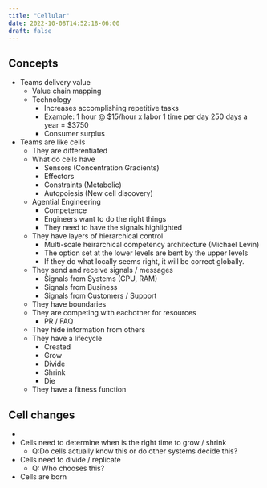 ```yaml
---
title: "Cellular"
date: 2022-10-08T14:52:18-06:00
draft: false
---
```


## Concepts

- Teams delivery value
  - Value chain mapping
  - Technology
    - Increases accomplishing repetitive tasks
    - Example: 1 hour @ $15/hour x labor 1 time per day 250 days a year = $3750
    - Consumer surplus
- Teams are like cells
  - They are differentiated
  - What do cells have
    - Sensors (Concentration Gradients)
    - Effectors
    - Constraints (Metabolic)
    - Autopoiesis (New cell discovery)
  - Agential Engineering
    - Competence
    - Engineers want to do the right things
    - They need to have the signals highlighted
  - They have layers of hierarchical control
    - Multi-scale heirarchical competency architecture (Michael Levin)
    - The option set at the lower levels are bent by the upper levels
    - If they do what locally seems right, it will be correct globally.
  - They send and receive signals / messages
    - Signals from Systems (CPU, RAM)
    - Signals from Business
    - Signals from Customers / Support
  - They have boundaries
  - They are competing with eachother for resources
    - PR / FAQ
  - They hide information from others
  - They have a lifecycle
    - Created
    - Grow
    - Divide
    - Shrink
    - Die
  - They have a fitness function

## Cell changes

-
- Cells need to determine when is the right time to grow / shrink
  - Q:Do cells actually know this or do other systems decide this?
- Cells need to divide / replicate
  - Q: Who chooses this?
- Cells are born

